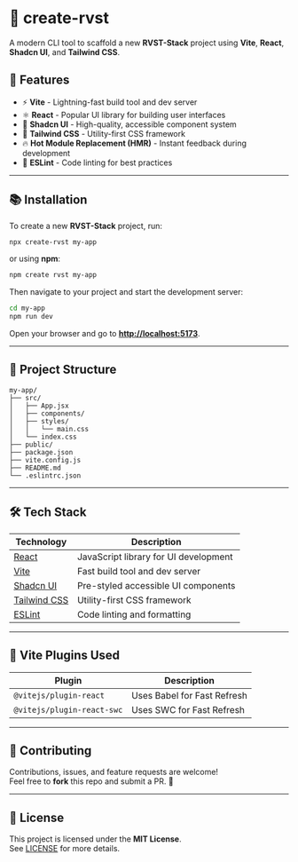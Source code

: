 # 🚀 create-rvst

A modern CLI tool to scaffold a new **RVST-Stack** project using **Vite**, **React**, **Shadcn UI**, and **Tailwind CSS**.

## 🌟 Features

- ⚡ **Vite** - Lightning-fast build tool and dev server
- ⚛️ **React** - Popular UI library for building user interfaces
- 🎨 **Shadcn UI** - High-quality, accessible component system
- 🌊 **Tailwind CSS** - Utility-first CSS framework
- 🔥 **Hot Module Replacement (HMR)** - Instant feedback during development
- 🧪 **ESLint** - Code linting for best practices

---

## 📚 Installation

To create a new **RVST-Stack** project, run:

```sh
npx create-rvst my-app
```

or using **npm**:

```sh
npm create rvst my-app
```

Then navigate to your project and start the development server:

```sh
cd my-app
npm run dev
```

Open your browser and go to **[http://localhost:5173](http://localhost:5173)**.

---

## 📁 Project Structure

```
my-app/
├── src/
│   ├── App.jsx
│   ├── components/
│   ├── styles/
│   │   └── main.css
│   └── index.css
├── public/
├── package.json
├── vite.config.js
├── README.md
└── .eslintrc.json
```

---

## 🛠️ Tech Stack

| Technology  | Description |
|-------------|------------|
| [React](https://react.dev/) | JavaScript library for UI development |
| [Vite](https://vitejs.dev/) | Fast build tool and dev server |
| [Shadcn UI](https://ui.shadcn.com/) | Pre-styled accessible UI components |
| [Tailwind CSS](https://tailwindcss.com/) | Utility-first CSS framework |
| [ESLint](https://eslint.org/) | Code linting and formatting |

---

## 🔌 Vite Plugins Used

| Plugin | Description |
|--------|------------|
| `@vitejs/plugin-react` | Uses Babel for Fast Refresh |
| `@vitejs/plugin-react-swc` | Uses SWC for Fast Refresh |

---

## 🤝 Contributing

Contributions, issues, and feature requests are welcome!  
Feel free to **fork** this repo and submit a PR. 🚀

---

## 📝 License

This project is licensed under the **MIT License**.  
See [LICENSE](LICENSE) for more details.

